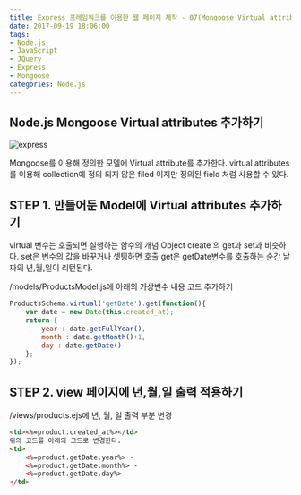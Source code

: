 ```yaml
---
title: Express 프레임워크를 이용한 웹 페이지 제작 - 07(Mongoose Virtual attributes 추가하기)
date: 2017-09-19 18:06:00
tags: 
- Node.js
- JavaScript
- JQuery
- Express
- Mongoose
categories: Node.js
---
```


## **Node.js Mongoose Virtual attributes 추가하기**

![express](/images/express.jpg)

Mongoose를 이용해 정의한 모델에 Virtual attribute를 추가한다.
virtual attributes를 이용해 collection에 정의 되지 않은 filed 이지만 정의된 field 처럼 사용할 수 있다.

## STEP 1. 만들어둔 Model에 Virtual attributes 추가하기

virtual 변수는 호출되면 실행하는 함수의 개념
Object create 의 get과 set과 비슷하다.
set은 변수의 값을 바꾸거나 셋팅하면 호출
get은 getDate변수를 호출하는 순간 날짜의 년,월,일이 리턴된다.

/models/ProductsModel.js에 아래의 가상변수 내용 코드 추가하기
```javascript
ProductsSchema.virtual('getDate').get(function(){
    var date = new Date(this.created_at);
    return {
        year : date.getFullYear(),
        month : date.getMonth()+1,
        day : date.getDate()
    };
});
```
## STEP 2. view 페이지에 년,월,일 출력 적용하기
/views/products.ejs에 년, 월, 일 출력 부분 변경
```html
<td><%=product.created_at%></td>
위의 코드를 아래의 코드로 변경한다.
<td>
    <%=product.getDate.year%> -
    <%=product.getDate.month%> -
    <%=product.getDate.day%>
</td>

```